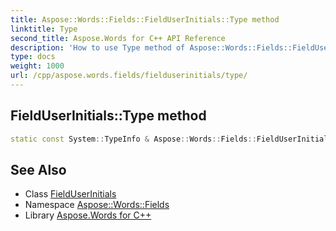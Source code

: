 ```yaml
---
title: Aspose::Words::Fields::FieldUserInitials::Type method
linktitle: Type
second_title: Aspose.Words for C++ API Reference
description: 'How to use Type method of Aspose::Words::Fields::FieldUserInitials class in C++.'
type: docs
weight: 1000
url: /cpp/aspose.words.fields/fielduserinitials/type/
---
```

## FieldUserInitials::Type method




```cpp
static const System::TypeInfo & Aspose::Words::Fields::FieldUserInitials::Type()
```

## See Also

* Class [FieldUserInitials](../)
* Namespace [Aspose::Words::Fields](../../)
* Library [Aspose.Words for C++](../../../)
